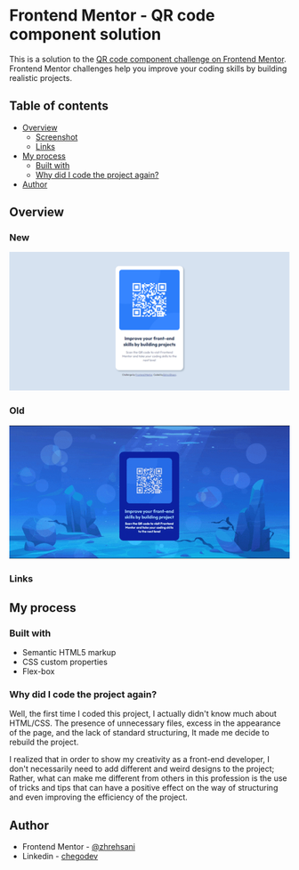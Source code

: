 # Frontend Mentor - QR code component solution

This is a solution to the [QR code component challenge on Frontend Mentor](https://www.frontendmentor.io/challenges/qr-code-component-iux_sIO_H). Frontend Mentor challenges help you improve your coding skills by building realistic projects. 

## Table of contents

- [Overview](#overview)
  - [Screenshot](#screenshot)
  - [Links](#links)
- [My process](#my-process)
  - [Built with](#built-with)
  - [Why did I code the project again?](#what-i-learned)
- [Author](#author)

## Overview

### New

![](./assets/newQRcode.png)

### Old

![](./assets/oldQRcode.gif)

### Links

## My process

### Built with

- Semantic HTML5 markup
- CSS custom properties
- Flex-box


### Why did I code the project again?
Well, the first time I coded this project, I actually didn't know much about HTML/CSS.
The presence of unnecessary files, excess in the appearance of the page, and the lack of standard structuring,
It made me decide to rebuild the project.

I realized that in order to show my creativity as a front-end developer, I don't necessarily need to add different and weird designs to the project; Rather, what can make me different from others in this profession is the use of tricks and tips that can have a positive effect on the way of structuring and even improving the efficiency of the project.


## Author

- Frontend Mentor - [@zhrehsani](https://www.frontendmentor.io/profile/zhrehsani)
- Linkedin - [chegodev](https://www.linkedin.com/in/chegodev/)
